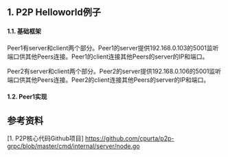 ## 1. P2P Helloworld例子

#### 1.1. 基础框架

Peer1有server和client两个部分。Peer1的server提供192.168.0.103的5001监听端口供其他Peers连接。Peer1的client连接其他Peers的server的IP和端口。


Peer2有server和client两个部分。Peer2的server提供192.168.0.106的5001监听端口供其他Peers连接。Peer2的client连接其他Peers的server的IP和端口。


#### 1.2. Peer1实现
















## 参考资料
[1. P2P核心代码Github项目] https://github.com/cpurta/p2p-grpc/blob/master/cmd/internal/server/node.go

